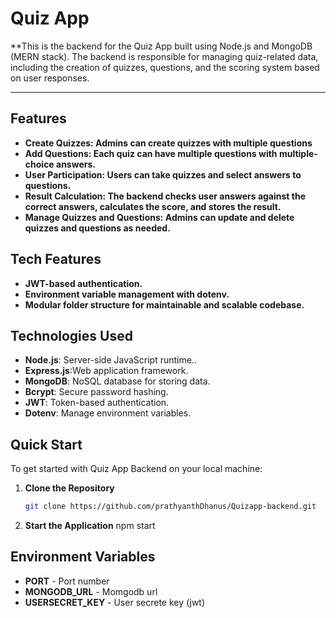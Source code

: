 # Quiz App

**This is the backend for the Quiz App built using Node.js and MongoDB (MERN stack). The backend is responsible for managing quiz-related data, including the creation of quizzes, questions, and the scoring system based on user responses.



---

## Features
- **Create Quizzes: Admins can create quizzes with multiple questions** 
- **Add Questions: Each quiz can have multiple questions with multiple-choice answers.** 
- **User Participation: Users can take quizzes and select answers to questions.** 
- **Result Calculation: The backend checks user answers against the correct answers, calculates the score, and stores the result.** 
- **Manage Quizzes and Questions: Admins can update and delete quizzes and questions as needed.** 

## Tech Features
- **JWT-based authentication.** 
- **Environment variable management with dotenv.** 
- **Modular folder structure for maintainable and scalable codebase.** 


## Technologies Used

- **Node.js**:  Server-side JavaScript runtime..
- **Express.js**:Web application framework.
- **MongoDB**: NoSQL database for storing data.
- **Bcrypt**:  Secure password hashing.
- **JWT**: Token-based authentication.
- **Dotenv**: Manage environment variables.


## Quick Start

To get started with Quiz  App Backend on your local machine:

1. **Clone the Repository**  
   ```bash
   git clone https://github.com/prathyanthDhanus/Quizapp-backend.git

3. **Start the Application**
   npm start

## Environment Variables

-  **PORT** - Port number
-  **MONGODB_URL** - Momgodb url
- **USERSECRET_KEY** - User secrete key (jwt)



